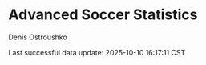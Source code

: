 # Advanced Soccer Statistics
Denis Ostroushko

<!-- gfm -->

Last successful data update: 2025-10-10 16:17:11 CST
